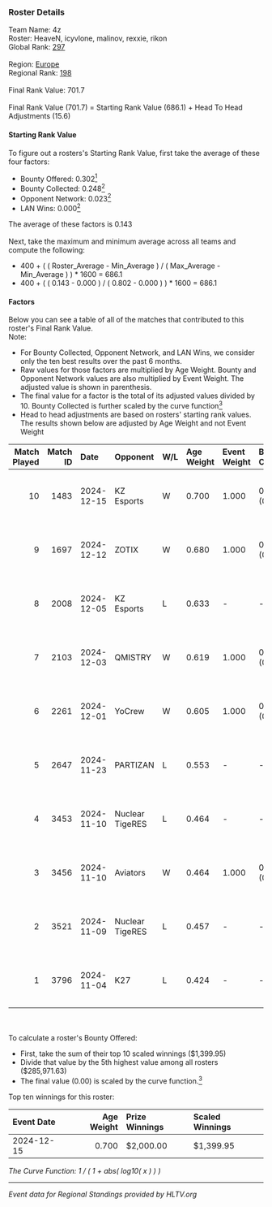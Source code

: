 ### Roster Details<br />
Team Name: 4z<br />
Roster: HeaveN, icyvlone, malinov, rexxie, rikon<br />
Global Rank: [297](../../standings_global_2025_02_28.md)<br />
<br />
Region: [Europe]( ../../standings_europe_2025_02_28.md)<br />
Regional Rank: [198]( ../../standings_europe_2025_02_28.md)<br />
<br />
Final Rank Value:  701.7<br />
<br />
Final Rank Value (701.7) = Starting Rank Value (686.1) + Head To Head Adjustments (15.6)<br />

#### Starting Rank Value<br />
To figure out a rosters's Starting Rank Value, first take the average of these four factors:<br />
- Bounty Offered: 0.302[<sup>1</sup>](#table2)
- Bounty Collected: 0.248[<sup>2</sup>](#table1)
- Opponent Network: 0.023[<sup>2</sup>](#table1)
- LAN Wins: 0.000[<sup>2</sup>](#table1)

The average of these factors is 0.143<br />
<br />
Next, take the maximum and minimum average across all teams and compute the following:<br />
- 400 + ( ( Roster_Average - Min_Average ) / ( Max_Average - Min_Average ) ) * 1600 = 686.1
- 400 + ( ( 0.143 - 0.000 ) / ( 0.802 - 0.000 ) ) * 1600 = 686.1


#### Factors<br />
Below you can see a table of all of the matches that contributed to this roster's Final Rank Value.<br />
Note:<br />

- For Bounty Collected, Opponent Network, and LAN Wins, we consider only the ten best results over the past 6 months.
- Raw values for those factors are multiplied by Age Weight. Bounty and Opponent Network values are also multiplied by Event Weight. The adjusted value is shown in parenthesis.
- The final value for a factor is the total of its adjusted values divided by 10. Bounty Collected is further scaled by the curve function[<sup>3</sup>](#curveFunction)
- Head to head adjustments are based on rosters' starting rank values. The results shown below are adjusted by Age Weight and not Event Weight
<span id="table1"></span><br />


| Match Played | Match ID | Date       | Opponent        | W/L | Age Weight | Event Weight | Bounty Collected | Opponent Network | LAN Wins  | H2H Adj. | Roster                                   |
| -: | -: | :- | :- | :- | :- | :- | :- | :- | :- | -: | :- |
|           10 |     1483 | 2024-12-15 | KZ Esports      | W   | 0.700      | 1.000        | 0.010 (0.007)    | 0.122 (0.085)    | 0 (0.000) |    12.15 | HeaveN, icyvlone, malinov, rexxie, rikon |
|            9 |     1697 | 2024-12-12 | ZOTIX           | W   | 0.680      | 1.000        | 0.002 (0.001)    | 0.160 (0.108)    | 0 (0.000) |    10.80 | HeaveN, icyvlone, malinov, rexxie, rikon |
|            8 |     2008 | 2024-12-05 | KZ Esports      | L   | 0.633      | -            | -                | -                | -         |    -8.75 | HeaveN, icyvlone, malinov, rexxie, rikon |
|            7 |     2103 | 2024-12-03 | QMISTRY         | W   | 0.619      | 1.000        | 0.001 (0.001)    | 0.030 (0.018)    | 0 (0.000) |     8.90 | HeaveN, icyvlone, malinov, rexxie, rikon |
|            6 |     2261 | 2024-12-01 | YoCrew          | W   | 0.605      | 1.000        | 0.001 (0.001)    | 0.031 (0.019)    | 0 (0.000) |     5.69 | HeaveN, icyvlone, malinov, rexxie, rikon |
|            5 |     2647 | 2024-11-23 | PARTIZAN        | L   | 0.553      | -            | -                | -                | -         |    -9.14 | fate, icyvlone, malinov, rexxie, rikon   |
|            4 |     3453 | 2024-11-10 | Nuclear TigeRES | L   | 0.464      | -            | -                | -                | -         |    -2.56 | fate, HeaveN, icyvlone, rexxie, rikon    |
|            3 |     3456 | 2024-11-10 | Aviators        | W   | 0.464      | 1.000        | 0.000 (0.000)    | 0.000 (0.000)    | 0 (0.000) |     2.48 | fate, HeaveN, icyvlone, rexxie, rikon    |
|            2 |     3521 | 2024-11-09 | Nuclear TigeRES | L   | 0.457      | -            | -                | -                | -         |    -2.54 | fate, HeaveN, icyvlone, rexxie, rikon    |
|            1 |     3796 | 2024-11-04 | K27             | L   | 0.424      | -            | -                | -                | -         |    -1.46 | fate, HeaveN, icyvlone, rexxie, rikon    |

<br />
<span id="table2"></span><br />
To calculate a roster's Bounty Offered:<br />

- First, take the sum of their top 10 scaled winnings ($1,399.95)
- Divide that value by the 5th highest value among all rosters ($285,971.63)
- The final value (0.00) is scaled by the curve function.[<sup>3</sup>](#curveFunction)

Top ten winnings for this roster:<br />

| Event Date | Age Weight | Prize Winnings | Scaled Winnings |
| :- | -: | :- | :- |
| 2024-12-15 |      0.700 | $2,000.00      | $1,399.95       |


<span id="curveFunction"></span>_The Curve Function: 1 / ( 1 + abs( log10( x ) ) )_<br />

---
_Event data for Regional Standings provided by HLTV.org_<br />
